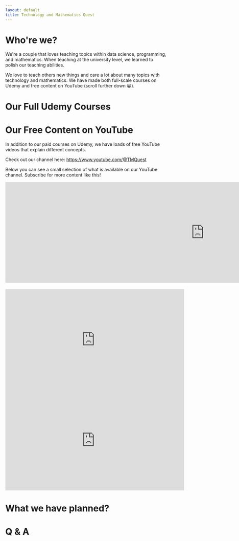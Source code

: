 ```yaml
---
layout: default
title: Technology and Mathematics Quest
---
```


# Who're we?

We're a couple that loves teaching topics within data science, programming, and mathematics. When teaching at the university level, we learned to polish our teaching abilities. 

We love to teach others new things and care a lot about many topics with technology and mathematics. We have made both full-scale courses on Udemy and free content on YouTube (scroll further down &#128512;).

# Our Full Udemy Courses

# Our Free Content on YouTube

In addition to our paid courses on Udemy, we have loads of free YouTube videos that explain different concepts.

Check out our channel here: https://www.youtube.com/@TMQuest

Below you can see a small selection of what is available on our YouTube channel. Subscribe for more content like this!

<div style="display: flex; flex-wrap: wrap; gap: 20px;">
  <div style="flex: 1 0 30%; max-width: 30%;">
    <iframe width="560" height="315" src="https://www.youtube.com/embed/0tv6ehKCZJQ?si=t66o9O1glb_MB6zm" title="YouTube video player" frameborder="0" allow="accelerometer; autoplay; clipboard-write; encrypted-media; gyroscope; picture-in-picture; web-share" referrerpolicy="strict-origin-when-cross-origin" allowfullscreen></iframe>
  </div>
  <div style="flex: 1 0 30%; max-width: 30%;">
    <iframe width="560" height="315" src="https://www.youtube.com/embed/0tv6ehKCZJQ?si=t66o9O1glb_MB6zm" title="YouTube video player" frameborder="0" allow="accelerometer; autoplay; clipboard-write; encrypted-media; gyroscope; picture-in-picture; web-share" referrerpolicy="strict-origin-when-cross-origin" allowfullscreen></iframe>
  </div>
  <div style="flex: 1 0 30%; max-width: 30%;">
    <iframe width="560" height="315" src="https://www.youtube.com/embed/0tv6ehKCZJQ?si=t66o9O1glb_MB6zm" title="YouTube video player" frameborder="0" allow="accelerometer; autoplay; clipboard-write; encrypted-media; gyroscope; picture-in-picture; web-share" referrerpolicy="strict-origin-when-cross-origin" allowfullscreen></iframe>
  </div>
  <div style="flex: 1 0 30%; max-width: 30%;">
    <iframe width="560" height="315" src="https://www.youtube.com/embed/0tv6ehKCZJQ?si=t66o9O1glb_MB6zm" title="YouTube video player" frameborder="0" allow="accelerometer; autoplay; clipboard-write; encrypted-media; gyroscope; picture-in-picture; web-share" referrerpolicy="strict-origin-when-cross-origin" allowfullscreen></iframe>
  </div>
</div>


<iframe width="560" height="315" src="https://www.youtube.com/embed/0tv6ehKCZJQ?si=t66o9O1glb_MB6zm" title="YouTube video player" frameborder="0" allow="accelerometer; autoplay; clipboard-write; encrypted-media; gyroscope; picture-in-picture; web-share" referrerpolicy="strict-origin-when-cross-origin" allowfullscreen></iframe>

# What we have planned?

# Q & A

